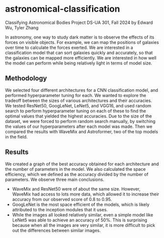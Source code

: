 # astronomical-classification
Classifying Astronomical Bodies Project
DS-UA 301, Fall 2024
by Edward Wu, Tyler Zhang

In astronomy, one way to study dark matter is to observe the effects of its forces on visible objects. For example, we can map the positions of galaxies over time to calculate the forces exerted. We are interested in a classification model that can sort galaxies quickly and accurately, so that the galaxies can be mapped more efficiently. We are interested in how well the model can perform while being relatively light in terms of model size.

## Methodology

We selected four different architectures for a CNN classification model, and performed hyperparameter tuning for each. We wanted to explore the tradeoff between the sizes of various architectures and their accuracies. We tested ResNet50, GoogLeNet, LeNet5, and VGG16, and used random search to perform hyperparameter tuning on each of these to find the optimal values that yielded the highest accuracies. Due to the size of the dataset, we were forced to perform random search manually, by switching the values of our hyperparameters after each model was made. Then we compared the results with WaveMix and Astroformer, two of the top models in the field.

## Results

We created a graph of the best accuracy obtained for each architecture and the number of parameters in the model. We also calculated the space efficiency, which we defined as the accuracy divided by the number of parameters. We observe three main conclusions.
- WaveMix and ResNet50 were of about the same size. However, WaveMix had access to lots more data, which allowed it to increase their accuracy from our observed score of 0.8 to 0.95.
- GoogLeNet is the most space efficient of the models, which is likely attributed to the inception modules that it uses.
- While the images all looked relatively similar, even a simple model like LeNet5 was able to achieve an accuracy of 50%. This is surprising because when all the images are very similar, it is more difficult to pick out the differences between similar images.
